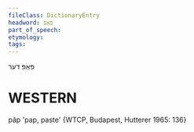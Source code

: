 ```yaml
---
fileClass: DictionaryEntry
headword: פּאַפּ
part_of_speech: 
etymology: 
tags: 
---
```

פּאַפּ
דער

WESTERN
========

păp 'pap, paste' {WTCP, Budapest, Hutterer 1965: 136}

